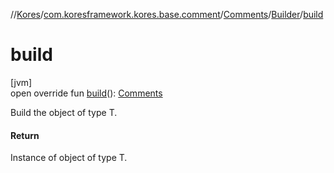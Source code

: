 //[Kores](../../../../index.md)/[com.koresframework.kores.base.comment](../../index.md)/[Comments](../index.md)/[Builder](index.md)/[build](build.md)

# build

[jvm]\
open override fun [build](build.md)(): [Comments](../index.md)

Build the object of type T.

#### Return

Instance of object of type T.
